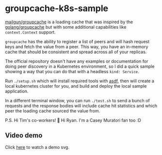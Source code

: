 # groupcache-k8s-sample

[mailgun/groupcache](https://github.com/mailgun/groupcache) is a loading cache
that was inspired by the
[golang/groupcache](https://github.com/golang/groupcache) but with some
additional capabilities like `context.Context` support.

`groupcache` has the ability to register a list of peers and will hash request
keys and fetch the value from a peer. This way, you have an in-memory cache
that should be consistent and spread across all of your replicas.

The official repository doesn't have any examples or documentation for doing
peer discovery in a Kubernetes environment, so I did a quick sample showing a
way that you can do that with a headless `kind: Service`.

Run `./setup.sh` which will install required tools with
[asdf](https://asdf-vm.com/), then will create a local kubernetes cluster for
you, and build and deploy the local sample application.

In a different terminal window, you can run `./test.sh` to send a bunch of
requests and the response bodies will include cache hit statistics and which
peer the loading cache sourced the value from.

P.S. Hi Tim's co-workers! :wave: Hi Ryan. I'm a Casey Muratori fan too :D

## Video demo

Click
[here](https://raw.githubusercontent.com/abatilo/groupcache-k8s-sample/master/demo.svg)
to watch a demo svg.
